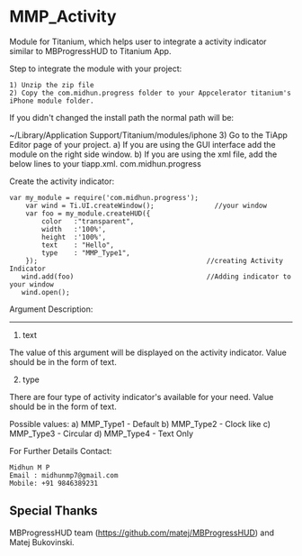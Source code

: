 MMP_Activity
============

Module for Titanium, which helps user to integrate a activity indicator similar to MBProgressHUD to Titanium App.

Step to integrate the module with your project:

	1) Unzip the zip file
	2) Copy the com.midhun.progress folder to your Appcelerator titanium's iPhone module folder.
If you didn't changed the install path the normal path will be:

~/Library/Application Support/Titanium/modules/iphone
	3) Go to the TiApp Editor page of your project.
		a) If you are using the GUI interface add the module on the right side window.
		b) If you are using the xml file, add the below lines to your tiapp.xml.
			<modules>
        			<module platform="iphone" version="1.0">com.midhun.progress</module>
    			</modules>


Create the activity indicator:

	var my_module = require('com.midhun.progress');
        var wind = Ti.UI.createWindow();               //your window
        var foo = my_module.createHUD({
	        color	:"transparent",
  	        width	:'100%',
  	        height	:'100%',
  	        text  	: "Hello",
  	        type  	: "MMP_Type1",  
        });                                          //creating Activity Indicator
       wind.add(foo)                                 //Adding indicator to your window
       wind.open();

Argument Description:
______________________

1) text

The value of this argument will be displayed on the activity indicator. Value should be in the form of text.

2) type

There are four type of activity indicator's available for your need. Value should be in the form of text.

   Possible values:
      a) MMP_Type1       - Default
      b) MMP_Type2       - Clock like
      c) MMP_Type3       - Circular
      d) MMP_Type4       - Text Only

For Further Details Contact:

	Midhun M P
	Email : midhunmp7@gmail.com
	Mobile: +91 9846389231


Special Thanks
--------------
MBProgressHUD team (https://github.com/matej/MBProgressHUD) and Matej Bukovinski.